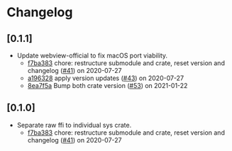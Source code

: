 # Changelog

## [0.1.1]

-   Update webview-official to fix macOS port viability.
    -   [f7ba383](https://www.github.com/webview/webview_rust/commit/f7ba383af21e13c1ac3076803a22c6a54d974894) chore: restructure submodule and crate, reset version and changelog ([#41](https://www.github.com/webview/webview_rust/pull/41)) on 2020-07-27
    -   [a196328](https://www.github.com/webview/webview_rust/commit/a196328a375395e8b42a2aa2d65570b7902f4376) apply version updates ([#43](https://www.github.com/webview/webview_rust/pull/43)) on 2020-07-27
    -   [8ea7f5a](https://www.github.com/webview/webview_rust/commit/8ea7f5a4b922978d8a78f1ffaf455dbc9b7fa978) Bump both crate version ([#53](https://www.github.com/webview/webview_rust/pull/53)) on 2021-01-22

## [0.1.0]

-   Separate raw ffi to individual sys crate.
    -   [f7ba383](https://www.github.com/webview/webview_rust/commit/f7ba383af21e13c1ac3076803a22c6a54d974894) chore: restructure submodule and crate, reset version and changelog ([#41](https://www.github.com/webview/webview_rust/pull/41)) on 2020-07-27

